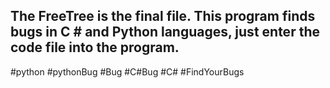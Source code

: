 
The FreeTree is the final file.
This program finds bugs in C # and Python languages, just enter the code file into the program.
-----------------------------------------------------------
#python
#pythonBug
#Bug
#C#Bug
#C#
#FindYourBugs
